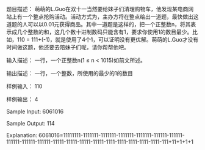 题目描述：
萌萌的L.Guo在双十一当然要给妹子们清理购物车，他发现某电商网站上有一个整点抢购活动。活动方式为，主办方将在整点给出一道题，最快做出这道题的人可以以0.01元获得商品。其中一道题是这样的，把一个正整数n，将其表示成几个整数的和，这几个数十进制数码只能含有1，要求你使用1的数目最少。比如，110 = 111+(-1)，就是使用了4个1，可以证明没有更优解。萌萌的L.Guo才没有时间做这题，他还要去陪妹子们呢，请你帮帮他吧。

输入描述：
一行，一个正整数n(1 ≤ n < 1015)如前文所述。

输出描述：
一行，一个整数，所使用的最少的1的数目

样例输入：
110

样例输出：
4

Sample Input:
6061016

Sample Output:
114

Explanation:
6061016=11111111-1111111-1111111-1111111-1111111-111111-111111-111111-111111-111111-11111-11111-11111-11111-1111-1111-1111-1111-1111-111+11+1+1+1
